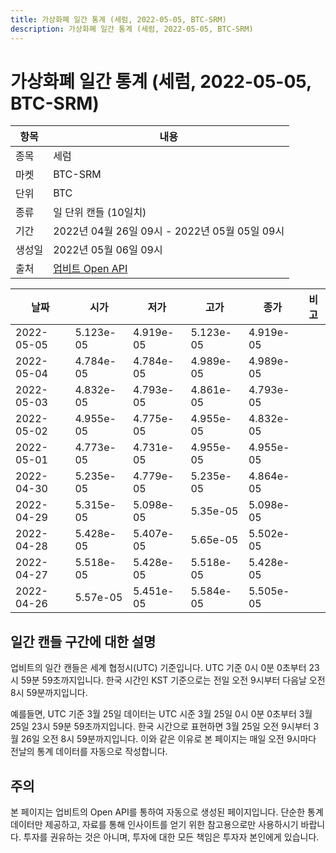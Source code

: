 ```yaml
---
title: 가상화폐 일간 통계 (세럼, 2022-05-05, BTC-SRM)
description: 가상화폐 일간 통계 (세럼, 2022-05-05, BTC-SRM)
---
```



가상화폐 일간 통계 (세럼, 2022-05-05, BTC-SRM)
===

|항목|내용|
|--|--|
|종목|세럼|
|마켓|BTC-SRM|
|단위|BTC|
|종류|일 단위 캔들 (10일치)|
|기간|2022년 04월 26일 09시 - 2022년 05월 05일 09시|
|생성일|2022년 05월 06일 09시|
|출처|[업비트 Open API](https://docs.upbit.com)|


|날짜|시가|저가|고가|종가|비고|
|--|--|--|--|--|--|
|2022-05-05|5.123e-05|4.919e-05|5.123e-05|4.919e-05|    |
|2022-05-04|4.784e-05|4.784e-05|4.989e-05|4.989e-05|    |
|2022-05-03|4.832e-05|4.793e-05|4.861e-05|4.793e-05|    |
|2022-05-02|4.955e-05|4.775e-05|4.955e-05|4.832e-05|    |
|2022-05-01|4.773e-05|4.731e-05|4.955e-05|4.955e-05|    |
|2022-04-30|5.235e-05|4.779e-05|5.235e-05|4.864e-05|    |
|2022-04-29|5.315e-05|5.098e-05|5.35e-05|5.098e-05|    |
|2022-04-28|5.428e-05|5.407e-05|5.65e-05|5.502e-05|    |
|2022-04-27|5.518e-05|5.428e-05|5.518e-05|5.428e-05|    |
|2022-04-26|5.57e-05|5.451e-05|5.584e-05|5.505e-05|    |


일간 캔들 구간에 대한 설명
---


업비트의 일간 캔들은 세계 협정시(UTC) 기준입니다. 
UTC 기준 0시 0분 0초부터 23시 59분 59초까지입니다. 
한국 시간인 KST 기준으로는 전일 오전 9시부터 다음날 오전 8시 59분까지입니다. 


예를들면, UTC 기준 3월 25일 데이터는 UTC 시준 3월 25일 0시 0분 0초부터 3월 25일 23시 59분 59초까지입니다. 
한국 시간으로 표현하면 3월 25일 오전 9시부터 3월 26일 오전 8시 59분까지입니다. 
이와 같은 이유로 본 페이지는 매일 오전 9시마다 전날의 통계 데이터를 자동으로 작성합니다. 


주의
---


본 페이지는 업비트의 Open API를 통하여 자동으로 생성된 페이지입니다. 
단순한 통계 데이터만 제공하고, 자료를 통해 인사이트를 얻기 위한 참고용으로만 사용하시기 바랍니다. 
투자를 권유하는 것은 아니며, 투자에 대한 모든 책임은 투자자 본인에게 있습니다. 

